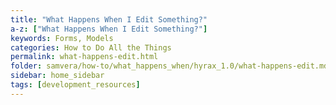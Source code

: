 ```yaml
---
title: "What Happens When I Edit Something?"
a-z: ["What Happens When I Edit Something?"]
keywords: Forms, Models
categories: How to Do All the Things
permalink: what-happens-edit.html
folder: samvera/how-to/what_happens_when/hyrax_1.0/what-happens-edit.md
sidebar: home_sidebar
tags: [development_resources]
---
```

